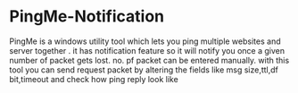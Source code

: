 # PingMe-Notification
PingMe is a windows utility tool which lets you ping multiple websites and server together . it has notification feature so it will notify you once a given number of packet gets lost. no. pf packet can be entered manually. with this tool you can send request packet by altering the fields like msg size,ttl,df bit,timeout and check how ping reply look like

